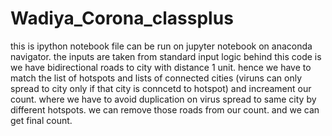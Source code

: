 # Wadiya_Corona_classplus
this is ipython notebook file can be run on jupyter notebook on anaconda navigator. 
the inputs are taken from standard input
logic behind this code is we have bidirectional roads to city with distance 1 unit. hence we have to match the list of hotspots and lists of connected cities (viruns can only spread to city only if that city is conncetd to hotspot) and increament our count. where we have to avoid duplication on virus spread to same city by different hotspots. we can remove those roads from our count. and we can get final count. 
